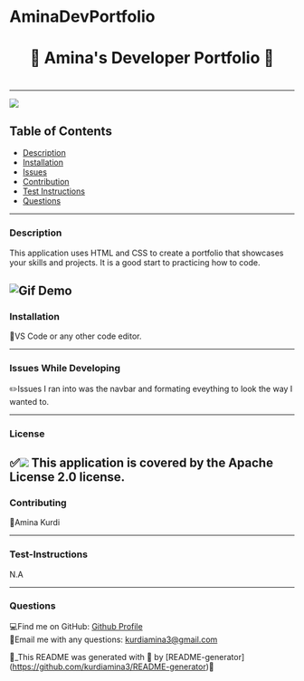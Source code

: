 # AminaDevPortfolio

  
  # <h1 align="center"> 🌻 Amina's Developer Portfolio 🌻 <h1>
  
----

<a href="https://img.shields.io/badge/License-Apache License 2.0-blueviolet"><img src="https://img.shields.io/badge/License-Apache License 2.0-blueviolet"></a>

## Table of Contents
- [Description](#description)
- [Installation](#installation)
- [Issues](#issue)
- [Contribution](#contribution)
- [Test Instructions](#test-instructions)
- [Questions](#questions)

----

### Description
This application uses HTML and CSS to create a portfolio that showcases your skills and projects. It is a good start to practicing how to code. 

![Gif Demo](./gif.gif)
----
### Installation
🔧VS Code or any other code editor.

----
### Issues While Developing
✏️Issues I ran into was the navbar and formating eveything to look the way I wanted to. 

----
### License
✅<a href="https://img.shields.io/badge/License-Apache License 2.0-blueviolet"><img src="https://img.shields.io/badge/License-Apache License 2.0-blueviolet"></a>
This application is covered by the Apache License 2.0 license.
----

### Contributing
🤝Amina Kurdi

----
### Test-Instructions
N.A

----
### Questions
💻Find me on GitHub: [Github Profile](https://github.com/Kurdiamina3)
<br />
📧Email me with any questions: kurdiamina3@gmail.com 
<br />

🌟_This README was generated with 💓 by [README-generator] (https://github.com/kurdiamina3/README-generator)🌟

